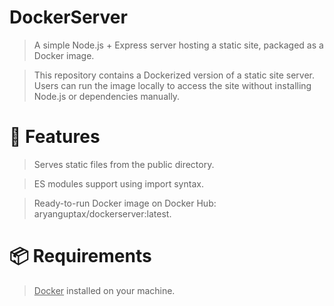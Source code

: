 # DockerServer

> A simple Node.js + Express server hosting a static site, packaged as a Docker image.

> This repository contains a Dockerized version of a static site server. Users can run the image locally to access the site without installing Node.js or dependencies manually.

# 🚀 Features

> Serves static files from the public directory.

> ES modules support using import syntax.

> Ready-to-run Docker image on Docker Hub: aryanguptax/dockerserver:latest.

# 📦 Requirements

> <ins>Docker</ins> installed on your machine.

